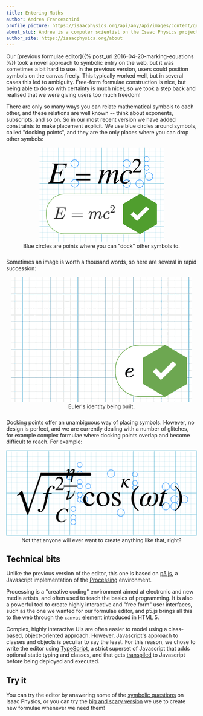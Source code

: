 ```yaml
---
title: Entering Maths
author: Andrea Franceschini
profile_picture: https://isaacphysics.org/api/any/api/images/content/general_pages/about_us/photos/af2.png
about_stub: Andrea is a computer scientist on the Isaac Physics project, interested in human-computer interaction, education, and art.
author_site: https://isaacphysics.org/about
---
```

Our [previous formulae editor]({% post_url 2016-04-20-marking-equations %}) took a novel approach to symbolic entry on the web, but it was sometimes a bit hard to use. In the previous version, users could position symbols on the canvas freely. This typically worked well, but in several cases this led to ambiguity. Free-form formulae construction is nice, but being able to do so with certainty is much nicer, so we took a step back and realised that we were giving users too much freedom!

There are only so many ways you can relate mathematical symbols to each other, and these relations are well known -- think about exponents, subscripts, and so on. So in our most recent version we have added constraints to make placement explicit. We use blue circles around symbols, called "docking points", and they are the only places where you can drop other symbols:

<figure style="text-align:center;margin:15px auto 25px auto;">
	<img src="/images/entering-maths-docking-points.png" alt="Classic E=mc^2 formula in the new editor, showing docking points.">
	<figcaption>Blue circles are points where you can "dock" other symbols to.</figcaption>
</figure>

Sometimes an image is worth a thousand words, so here are several in rapid succession:

<figure style="text-align:center;margin:15px auto 25px auto;">
	<img src="/images/entering-maths-formula.gif" alt="Euler's identity.">
	<figcaption>Euler's identity being built.</figcaption>
</figure>

Docking points offer an unambiguous way of placing symbols. However, no design is perfect, and we are currently dealing with a number of glitches, for example complex formulae where docking points overlap and become difficult to reach. For example:

<figure style="text-align:center;margin:15px auto 25px auto;">
	<img src="/images/entering-maths-complex-formula.png" alt="A complex formula with lots of difficult to reach docking points.">
	<figcaption>Not that anyone will ever want to create anything like that, right?</figcaption>
</figure>

## Technical bits

Unlike the previous version of the editor, this one is based on [p5.js](http://p5js.org/), a Javascript implementation of the [Processing](https://processing.org) environment.

Processing is a "creative coding" environment aimed at electronic and new media artists, and often used to teach the basics of programming. It is also a powerful tool to create highly interactive and "free form" user interfaces, such as the one we wanted for our formulae editor, and p5.js brings all this to the web through the [`canvas` element](https://www.w3.org/TR/html5/scripting-1.html#the-canvas-element) introduced in HTML 5.

Complex, highly interactive UIs are often easier to model using a class-based, object-oriented approach. However, Javascript's approach to classes and objects is peculiar to say the least. For this reason, we chose to write the editor using [TypeScript](https://www.typescriptlang.org/), a strict superset of Javascript that adds optional static typing and classes, and that gets [transpiled](https://en.wikipedia.org/wiki/Source-to-source_compiler) to Javascript before being deployed and executed.

## Try it

You can try the editor by answering some of the <a class="capsule" href="https://isaacphysics.org/gameboards#eqn_editor_beta">symbolic questions</a> on Isaac Physics, or you can try the [big and scary version](https://isaacphysics.org/equality) we use to create new formulae whenever we need them!
